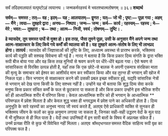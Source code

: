  

सर्वं तदिदमालयातं यत्पृष्टोऽहं त्वयानघ । जन्मकर्मरहस्यं मे भवतश्चात्मतोषणम् ॥ ३६॥ **शब्दार्थ** 

**सर्वम्—** **समस्त** **; तत्—** **वह** **; इदम्—** **यह** **; आलयातम्—** **वॢणत** **; यत्—** **जो भी** **; पृष्ट:—** **पूछा गया** **; अहम्—** **मैंने** **; त्वया—** **तुश्हारे द्वारा** **; अनघ—** **निष्पाप** **; जन्म—** **जन्म** **; कर्म—** **कार्य** **; रहस्यम्—** **रहस्य** **; मे—** **मेरे** **; भवत:—** **तुश्हारा** **; च—** **तथा** **;** **आत्म—** **निजी, स्वयं** **; तोषणम्—** **तुष्टि।** **.** 

**हे व्यासदेव, तुम समस्त पापों से मुक्त हो। इस तरह, जैसा तुमने पूछा, उसी के अनुसार** **मैंने अपने जन्म तथा आत्म-साक्षात्कार के लिए किये गये कर्मों की व्यालया की है। यह** **तुश्हारे आत्म-संतोष के लिए भी लाभप्रद होगा।** **तात्पर्य** : व्यासदेव की जिज्ञासाओं की तुष्टि के लिए, अध्यात्म अवस्था से प्रारश्भ करके, भक्तिमय कार्य की पद्धति की सश्यक् विवेचना की गई है। नारद ने बताया है कि किस प्रकार दिव्य संगति के द्वारा भक्ति रूपी बीज बोया गया और वह किस तरह मुनियों से श्रवण करने पर धीरे-धीरे बढ़ता गया। ऐसे श्रवण से सांसारिकता से विरक्ति उत्पन्न होती है, यहाँ तक कि एक छोटे-से बालक ने अपनी एकमात्र संरक्षिका माता की मृत्यु के समाचार को ईश्वर का आशीर्वाद मान कर स्वीकार किया और वह तुरन्त ही भगवान् की खोज में निकल पड़ा। फिर भगवान् से साक्षात्कार करने की उसकी प्रबल इच्छा स्वीकार हुई, यद्यपि सांसारिक नेत्रों से भगवान् को देख पाना किसी के लिए सश्भव नहीं है। उन्होंने यह भी बताया कि शुद्ध दिव्य सेवा करके मनुष्य किस प्रकार संचित कर्मों के फल से छुटकारा पा सकता है और किस प्रकार उन्होंने इस भौतिक शरीर को ही आध्यात्मिक शरीर में परिणत किया। केवल आध्यात्मिक शरीर को ही भगवान् के आध्यात्मिक ** परिमण्डल में प्रवेश मिलता है और केवल शुद्ध भक्त ही भगवद्धाम में प्रवेश पाने का अधिकारी होता है। दिव्य अनुभूति के सारे रहस्यों का अनुभव नारद जी स्वयं करते हैं, अतएव ऐसे प्राधिकारी व्यक्ति से सुनकर ही भक्तिमय जीवन के फलों का कुछ अनुमान लगाया जा सकता है, जिनका सही-सही उद्धरण वेदों के मूल पाठ में भी मुश्किल से ही मिल पाता है। वेदों तथा उपनिषदों में इन सारी बातों के विषय में अप्रत्यक्ष संकेत हैं। उनमें प्रत्यक्ष रीति से कुछ भी विवेचित नहीं मिलता। अतएव *श्रीमद्भागवत* समस्त वैदिक साहित्य रूपी वृक्ष का परिपक्व फल है। 